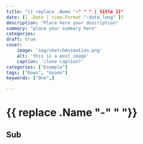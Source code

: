 ```yaml
---
title: "{{ replace .Name "-" " " | title }}"
date: {{ .Date | time.Format ":date_long" }}
description: "Place here your description"
summary: "place your summary here"
categories:
draft: true
cover:
    image: 'img/sketchAnimation.png'
    alt: 'this is a post image'
    caption: 'close caption?'
categories: ["Example"]
tags: ["Down", "Goooo"]
keywords: ["One",]

---
```


# {{ replace .Name "-" " "}}

## Sub
